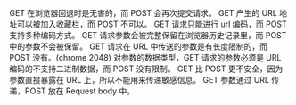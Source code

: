 GET 在浏览器回退时是无害的，而 POST 会再次提交请求。
GET 产生的 URL 地址可以被加入收藏栏，而 POST 不可以。
GET 请求只能进行 url 编码，而 POST 支持多种编码方式。
GET 请求参数会被完整保留在浏览器历史记录里，而 POST 中的参数不会被保留。
GET 请求在 URL 中传送的参数是有长度限制的，而 POST 没有。(chrome 2048)
对参数的数据类型，GET 请求的参数必须是 URL 编码的不支持二进制数据，而 POST 没有限制。
GET 比 POST 更不安全，因为参数直接暴露在 URL 上，所以不能用来传递敏感信息。
GET 参数通过 URL 传递，POST 放在 Request body 中。